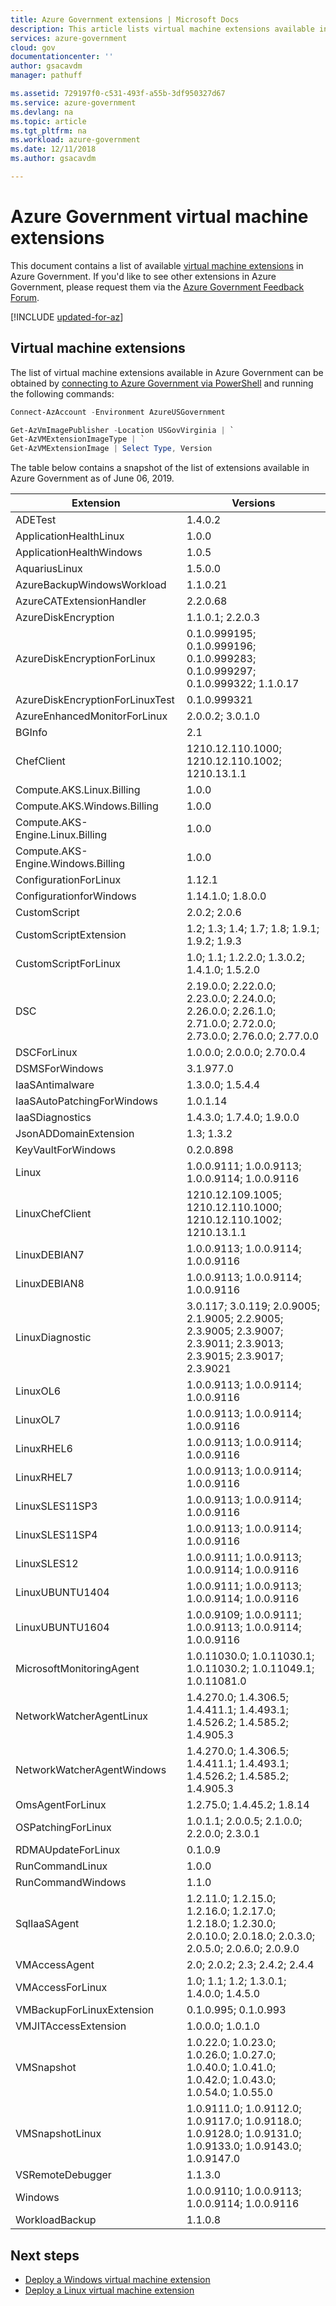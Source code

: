 ```yaml
---
title: Azure Government extensions | Microsoft Docs
description: This article lists virtual machine extensions available in Azure Government
services: azure-government
cloud: gov
documentationcenter: ''
author: gsacavdm
manager: pathuff

ms.assetid: 729197f0-c531-493f-a55b-3df950327d67
ms.service: azure-government
ms.devlang: na
ms.topic: article
ms.tgt_pltfrm: na
ms.workload: azure-government
ms.date: 12/11/2018
ms.author: gsacavdm

---
```

# Azure Government virtual machine extensions
This document contains a list of available [virtual machine extensions](../virtual-machines/windows/extensions-features.md) in Azure Government. If you'd like to see other extensions in Azure Government, please request them via the [Azure Government Feedback Forum](https://feedback.azure.com/forums/558487-azure-government).

[!INCLUDE [updated-for-az](../../includes/updated-for-az.md)]

## Virtual machine extensions
The list of virtual machine extensions available in Azure Government can be obtained by [connecting to Azure Government via PowerShell](documentation-government-get-started-connect-with-ps.md) and running the following commands:

```powershell
Connect-AzAccount -Environment AzureUSGovernment

Get-AzVmImagePublisher -Location USGovVirginia | `
Get-AzVMExtensionImageType | `
Get-AzVMExtensionImage | Select Type, Version
```
<!-- 
Get-AzVmImagePublisher -Location USGovVirginia | `
Get-AzVMExtensionImageType | `
Get-AzVMExtensionImage | `
Select Type, Version | `
Group Type | `
Sort Name | `
Select-Object @{Name="Entry";Expression={"| " + $_.Name + " | " + ($_.Group.Version -join "; ") +  " | " }} | `
Select-Object -ExpandProperty Entry | `
Out-File vm-extensions.md
-->

The table below contains a snapshot of the list of extensions available in Azure Government as of June 06, 2019.

|Extension|Versions|
| --- | --- |
| ADETest | 1.4.0.2 | 
| ApplicationHealthLinux | 1.0.0 | 
| ApplicationHealthWindows | 1.0.5 | 
| AquariusLinux | 1.5.0.0 | 
| AzureBackupWindowsWorkload | 1.1.0.21 | 
| AzureCATExtensionHandler | 2.2.0.68 | 
| AzureDiskEncryption | 1.1.0.1; 2.2.0.3 | 
| AzureDiskEncryptionForLinux | 0.1.0.999195; 0.1.0.999196; 0.1.0.999283; 0.1.0.999297; 0.1.0.999322; 1.1.0.17 | 
| AzureDiskEncryptionForLinuxTest | 0.1.0.999321 | 
| AzureEnhancedMonitorForLinux | 2.0.0.2; 3.0.1.0 | 
| BGInfo | 2.1 | 
| ChefClient | 1210.12.110.1000; 1210.12.110.1002; 1210.13.1.1 | 
| Compute.AKS.Linux.Billing | 1.0.0 | 
| Compute.AKS.Windows.Billing | 1.0.0 | 
| Compute.AKS-Engine.Linux.Billing | 1.0.0 | 
| Compute.AKS-Engine.Windows.Billing | 1.0.0 | 
| ConfigurationForLinux | 1.12.1 | 
| ConfigurationforWindows | 1.14.1.0; 1.8.0.0 | 
| CustomScript | 2.0.2; 2.0.6 | 
| CustomScriptExtension | 1.2; 1.3; 1.4; 1.7; 1.8; 1.9.1; 1.9.2; 1.9.3 | 
| CustomScriptForLinux | 1.0; 1.1; 1.2.2.0; 1.3.0.2; 1.4.1.0; 1.5.2.0 | 
| DSC | 2.19.0.0; 2.22.0.0; 2.23.0.0; 2.24.0.0; 2.26.0.0; 2.26.1.0; 2.71.0.0; 2.72.0.0; 2.73.0.0; 2.76.0.0; 2.77.0.0 | 
| DSCForLinux | 1.0.0.0; 2.0.0.0; 2.70.0.4 | 
| DSMSForWindows | 3.1.977.0 | 
| IaaSAntimalware | 1.3.0.0; 1.5.4.4 | 
| IaaSAutoPatchingForWindows | 1.0.1.14 | 
| IaaSDiagnostics | 1.4.3.0; 1.7.4.0; 1.9.0.0 | 
| JsonADDomainExtension | 1.3; 1.3.2 | 
| KeyVaultForWindows | 0.2.0.898 | 
| Linux | 1.0.0.9111; 1.0.0.9113; 1.0.0.9114; 1.0.0.9116 | 
| LinuxChefClient | 1210.12.109.1005; 1210.12.110.1000; 1210.12.110.1002; 1210.13.1.1 | 
| LinuxDEBIAN7 | 1.0.0.9113; 1.0.0.9114; 1.0.0.9116 | 
| LinuxDEBIAN8 | 1.0.0.9113; 1.0.0.9114; 1.0.0.9116 | 
| LinuxDiagnostic | 3.0.117; 3.0.119; 2.0.9005; 2.1.9005; 2.2.9005; 2.3.9005; 2.3.9007; 2.3.9011; 2.3.9013; 2.3.9015; 2.3.9017; 2.3.9021 | 
| LinuxOL6 | 1.0.0.9113; 1.0.0.9114; 1.0.0.9116 | 
| LinuxOL7 | 1.0.0.9113; 1.0.0.9114; 1.0.0.9116 | 
| LinuxRHEL6 | 1.0.0.9113; 1.0.0.9114; 1.0.0.9116 | 
| LinuxRHEL7 | 1.0.0.9113; 1.0.0.9114; 1.0.0.9116 | 
| LinuxSLES11SP3 | 1.0.0.9113; 1.0.0.9114; 1.0.0.9116 | 
| LinuxSLES11SP4 | 1.0.0.9113; 1.0.0.9114; 1.0.0.9116 | 
| LinuxSLES12 | 1.0.0.9111; 1.0.0.9113; 1.0.0.9114; 1.0.0.9116 | 
| LinuxUBUNTU1404 | 1.0.0.9111; 1.0.0.9113; 1.0.0.9114; 1.0.0.9116 | 
| LinuxUBUNTU1604 | 1.0.0.9109; 1.0.0.9111; 1.0.0.9113; 1.0.0.9114; 1.0.0.9116 | 
| MicrosoftMonitoringAgent | 1.0.11030.0; 1.0.11030.1; 1.0.11030.2; 1.0.11049.1; 1.0.11081.0 | 
| NetworkWatcherAgentLinux | 1.4.270.0; 1.4.306.5; 1.4.411.1; 1.4.493.1; 1.4.526.2; 1.4.585.2; 1.4.905.3 | 
| NetworkWatcherAgentWindows | 1.4.270.0; 1.4.306.5; 1.4.411.1; 1.4.493.1; 1.4.526.2; 1.4.585.2; 1.4.905.3 | 
| OmsAgentForLinux | 1.2.75.0; 1.4.45.2; 1.8.14 | 
| OSPatchingForLinux | 1.0.1.1; 2.0.0.5; 2.1.0.0; 2.2.0.0; 2.3.0.1 | 
| RDMAUpdateForLinux | 0.1.0.9 | 
| RunCommandLinux | 1.0.0 | 
| RunCommandWindows | 1.1.0 | 
| SqlIaaSAgent | 1.2.11.0; 1.2.15.0; 1.2.16.0; 1.2.17.0; 1.2.18.0; 1.2.30.0; 2.0.10.0; 2.0.18.0; 2.0.3.0; 2.0.5.0; 2.0.6.0; 2.0.9.0 | 
| VMAccessAgent | 2.0; 2.0.2; 2.3; 2.4.2; 2.4.4 | 
| VMAccessForLinux | 1.0; 1.1; 1.2; 1.3.0.1; 1.4.0.0; 1.4.5.0 | 
| VMBackupForLinuxExtension | 0.1.0.995; 0.1.0.993 | 
| VMJITAccessExtension | 1.0.0.0; 1.0.1.0 | 
| VMSnapshot | 1.0.22.0; 1.0.23.0; 1.0.26.0; 1.0.27.0; 1.0.40.0; 1.0.41.0; 1.0.42.0; 1.0.43.0; 1.0.54.0; 1.0.55.0 | 
| VMSnapshotLinux | 1.0.9111.0; 1.0.9112.0; 1.0.9117.0; 1.0.9118.0; 1.0.9128.0; 1.0.9131.0; 1.0.9133.0; 1.0.9143.0; 1.0.9147.0 | 
| VSRemoteDebugger | 1.1.3.0 | 
| Windows | 1.0.0.9110; 1.0.0.9113; 1.0.0.9114; 1.0.0.9116 | 
| WorkloadBackup | 1.1.0.8 | 

## Next steps
* [Deploy a Windows virtual machine extension](../virtual-machines/extensions/features-windows.md#run-vm-extensions)
* [Deploy a Linux virtual machine extension](../virtual-machines/extensions/features-linux.md#run-vm-extensions)
